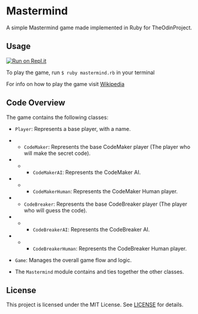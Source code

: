 # Mastermind
A simple Mastermind game made implemented in Ruby for TheOdinProject.
  
## Usage

[![Run on Repl.it](https://replit.com/badge/github/AhmedTheGreatest/mastermind)](https://replit.com/new/github/AhmedTheGreatest/mastermind)

To play the game, run `$ ruby mastermind.rb` in your terminal

For info on how to play the game visit [Wikipedia](https://en.wikipedia.org/wiki/Mastermind)

## Code Overview

The game contains the following classes:

- `Player`: Represents a base player, with a name.
- - `CodeMaker`: Represents the base CodeMaker player (The player who will make the secret code).
- - - `CodeMakerAI`: Represents the CodeMaker AI.
- - - `CodeMakerHuman`: Represents the CodeMaker Human player.
- - `CodeBreaker`: Represents the base CodeBreaker player (The player who will guess the code).
- - - `CodeBreakerAI`: Represents the CodeBreaker AI.
- - - `CodeBreakerHuman`: Represents the CodeBreaker Human player.
- `Game`: Manages the overall game flow and logic.

- The `Mastermind` module contains and ties together the other classes.

## License

This project is licensed under the MIT License. See [LICENSE](LICENSE) for details.